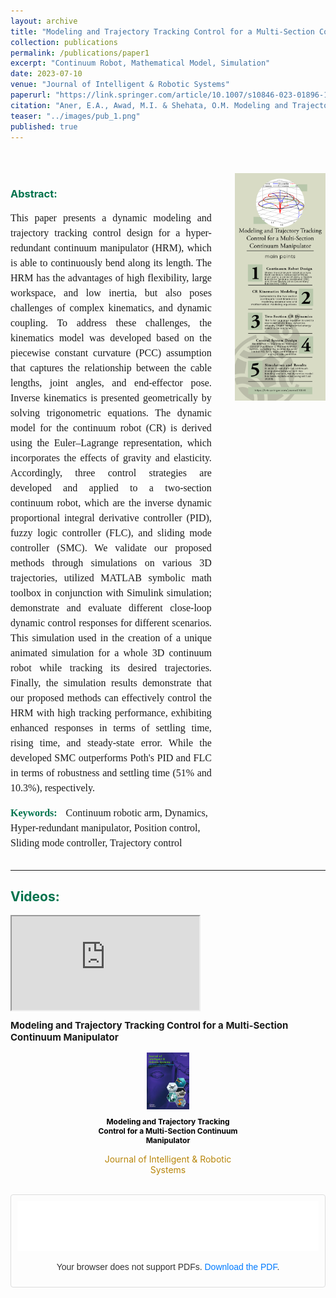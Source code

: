```yaml
---
layout: archive
title: "Modeling and Trajectory Tracking Control for a Multi-Section Continuum Manipulator"
collection: publications
permalink: /publications/paper1
excerpt: "Continuum Robot, Mathematical Model, Simulation"
date: 2023-07-10
venue: "Journal of Intelligent & Robotic Systems"
paperurl: "https://link.springer.com/article/10.1007/s10846-023-01896-1"
citation: "Aner, E.A., Awad, M.I. & Shehata, O.M. Modeling and Trajectory Tracking Control for a Multi-Section Continuum Manipulator. J Intell Robot Syst 108, 49 (2023). https://doi.org/10.1007/s10846-023-01896-1"
teaser: "../images/pub_1.png"
published: true
---
```


<style>
    .pdf-container {
        border: 1px solid #ddd; /* Add a grey border */
        border-radius: 4px; /* Optional: rounds the corners */
        padding: 10px; /* Adds some padding inside the border */
    }

    .pdf-container p {
        text-align: center;
        color: #333;
        font-family: Arial, sans-serif;
    }

    .pdf-container a {
        color: #007BFF;
        text-decoration: none;
    }

    .pdf-container a:hover {
        text-decoration: underline;
    }
</style>

<head>
  <link rel="stylesheet" href="../_pages/css/videos.css">
</head>

<!-- Publications ----------------------------------->
<div style="display: flex; justify-content: center; align-items: flex-start; gap: 20px; margin-top: 50px;">
  <!-- Abstract Section -->
  <div style="width: 70%; text-align: left;">
    <h3 style="color: #00734D">Abstract:</h3>
    <p style="text-align: justify; font-family: 'Times New Roman', Times, serif; font-size: 16px; line-height: 1.5; width: 95%;">
      This paper presents a dynamic modeling and trajectory tracking control design for a hyper-redundant continuum manipulator (HRM), which is able to continuously bend along its length. The HRM has the advantages of high flexibility, large workspace, and low inertia, but also poses challenges of complex kinematics, and dynamic coupling. To address these challenges, the kinematics model was developed based on the piecewise constant curvature (PCC) assumption that captures the relationship between the cable lengths, joint angles, and end-effector pose. Inverse kinematics is presented geometrically by solving trigonometric equations. The dynamic model for the continuum robot (CR) is derived using the Euler–Lagrange representation, which incorporates the effects of gravity and elasticity. Accordingly, three control strategies are developed and applied to a two-section continuum robot, which are the inverse dynamic proportional integral derivative controller (PID), fuzzy logic controller (FLC), and sliding mode controller (SMC). We validate our proposed methods through simulations on various 3D trajectories, utilized MATLAB symbolic math toolbox in conjunction with Simulink simulation; demonstrate and evaluate different close-loop dynamic control responses for different scenarios. This simulation used in the creation of a unique animated simulation for a whole 3D continuum robot while tracking its desired trajectories. Finally, the simulation results demonstrate that our proposed methods can effectively control the HRM with high tracking performance, exhibiting enhanced responses in terms of settling time, rising time, and steady-state error. While the developed SMC outperforms Poth's PID and FLC in terms of robustness and settling time (51% and 10.3%), respectively.
    </p>
    <h3 style="display: inline; font-family: 'Times New Roman', Times, serif; font-size: 16px; margin-right: 10px; text-align: justify; color: #00734D">Keywords:</h3>
    <span style="font-family: 'Times New Roman', Times, serif; font-size: 16px; line-height: 1.5; text-align: justify;">
      Continuum robotic arm, Dynamics, Hyper-redundant manipulator, Position control, Sliding mode controller, Trajectory control
    </span>
  </div>

  <!-- Image Section -->
  <div style="width: 30%; text-align: center; display: flex; align-items: center; justify-content: center;">
    <a href="../images/p1-f3.png" target="_blank">
      <img src="../images/p1-f3.png" alt="Continuum Manipulator Dynamics" style="width: 100%; max-width: 300px; height: auto; display: block; margin: auto;" />
    </a>
  </div>
</div>
<br>

<!-- ========================== Video ========================== -->
<div id="banner-card">
  <hr>
  <h2 style="color: #00734D">Videos:</h2>
  <div class="video-container">
    <div class="video-group">
        <div class="video-wrapper">
            <iframe src="https://www.youtube.com/embed/Q_r_KEhmG8U" title="Modeling and trajectory tracking control
              for a multi-section continuum manipulator"
                allow="accelerometer; autoplay; clipboard-write; encrypted-media; gyroscope; picture-in-picture"
                allowfullscreen></iframe>
        </div>
        <p class="video-description" style="font-size: 15px; font-weight: bold; margin-top: 10px;">
          Modeling and Trajectory Tracking Control for a Multi-Section Continuum Manipulator</p>
    </div>
  </div>
</div>

<div style="display: flex; justify-content: center; align-items: center; gap: 20px;">
  <div style="text-align: center; width: 45%;">
    <a href="https://link.springer.com/article/10.1007/s10846-023-01896-1" target="_blank">
      <img src="../images/p1.jpg" alt="Journal Cover Image" style="width: 30%; display: block; margin: auto;" />
    </a>
    <p style="font-size: 12px; color: black; font-weight: bold;text-align: center">Modeling and Trajectory Tracking Control for a Multi-Section Continuum Manipulator</p>
    <p style="font-size: 14px; text-align: center; color: #B8860B;">Journal of Intelligent & Robotic Systems</p>
  </div>
</div>
<br>

<!-- ========================== Embed PDF ========================== -->
<div class="pdf-container">
    <object data="../files/s10846-023-01896-1.pdf?inline=true" type="application/pdf" width="100%" height="80px">
        <embed src="../files/s10846-023-01896-1.pdf?inline=true" type="application/pdf" width="100%" height="80px">
            <!-- Fallback content for browsers that don't support embedding PDFs -->
            <p>Your browser does not support PDFs. <a href="../files/s10846-023-01896-1.pdf?inline=true">Download the PDF</a>.</p>
        </embed>
    </object>
</div>
